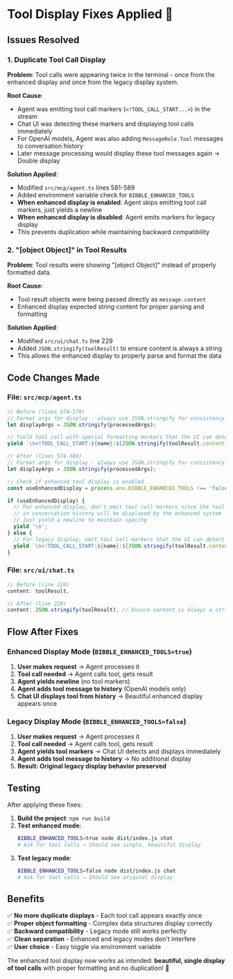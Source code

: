 # Tool Display Fixes Applied 🔧

## Issues Resolved

### 1. **Duplicate Tool Call Display** 
**Problem**: Tool calls were appearing twice in the terminal - once from the enhanced display and once from the legacy display system.

**Root Cause**: 
- Agent was emitting tool call markers (`<!TOOL_CALL_START...>`) in the stream
- Chat UI was detecting these markers and displaying tool calls immediately
- For OpenAI models, Agent was also adding `MessageRole.Tool` messages to conversation history
- Later message processing would display these tool messages again → Double display

**Solution Applied**:
- Modified `src/mcp/agent.ts` lines 581-589
- Added environment variable check for `BIBBLE_ENHANCED_TOOLS`
- **When enhanced display is enabled**: Agent skips emitting tool call markers, just yields a newline
- **When enhanced display is disabled**: Agent emits markers for legacy display
- This prevents duplication while maintaining backward compatibility

### 2. **"[object Object]" in Tool Results**
**Problem**: Tool results were showing "[object Object]" instead of properly formatted data.

**Root Cause**: 
- Tool result objects were being passed directly as `message.content`
- Enhanced display expected string content for proper parsing and formatting

**Solution Applied**:
- Modified `src/ui/chat.ts` line 229
- Added `JSON.stringify(toolResult)` to ensure content is always a string
- This allows the enhanced display to properly parse and format the data

## Code Changes Made

### File: `src/mcp/agent.ts`
```typescript
// Before (lines 574-578)
// Format args for display - always use JSON.stringify for consistency
let displayArgs = JSON.stringify(processedArgs);

// Yield tool call with special formatting markers that the UI can detect
yield `\n<!TOOL_CALL_START:${name}:${JSON.stringify(toolResult.content)}:TOOL_CALL_END!>\n`;

// After (lines 574-589)
// Format args for display - always use JSON.stringify for consistency
let displayArgs = JSON.stringify(processedArgs);

// Check if enhanced tool display is enabled
const useEnhancedDisplay = process.env.BIBBLE_ENHANCED_TOOLS !== 'false';

if (useEnhancedDisplay) {
  // For enhanced display, don't emit tool call markers since the tool message
  // in conversation history will be displayed by the enhanced system
  // Just yield a newline to maintain spacing
  yield '\n';
} else {
  // For legacy display, emit tool call markers that the UI can detect
  yield `\n<!TOOL_CALL_START:${name}:${JSON.stringify(toolResult.content)}:TOOL_CALL_END!>\n`;
}
```

### File: `src/ui/chat.ts`
```typescript
// Before (line 228)
content: toolResult,

// After (line 229) 
content: JSON.stringify(toolResult), // Ensure content is always a string
```

## Flow After Fixes

### Enhanced Display Mode (`BIBBLE_ENHANCED_TOOLS=true`)
1. **User makes request** → Agent processes it
2. **Tool call needed** → Agent calls tool, gets result
3. **Agent yields newline** (no tool markers) 
4. **Agent adds tool message to history** (OpenAI models only)
5. **Chat UI displays tool from history** → Beautiful enhanced display appears once

### Legacy Display Mode (`BIBBLE_ENHANCED_TOOLS=false`)
1. **User makes request** → Agent processes it
2. **Tool call needed** → Agent calls tool, gets result
3. **Agent yields tool markers** → Chat UI detects and displays immediately
4. **Agent adds tool message to history** → No additional display
5. **Result: Original legacy display behavior preserved**

## Testing

After applying these fixes:

1. **Build the project**: `npm run build`
2. **Test enhanced mode**: 
   ```bash
   BIBBLE_ENHANCED_TOOLS=true node dist/index.js chat
   # Ask for tool calls → Should see single, beautiful display
   ```
3. **Test legacy mode**:
   ```bash
   BIBBLE_ENHANCED_TOOLS=false node dist/index.js chat  
   # Ask for tool calls → Should see original display
   ```

## Benefits

✅ **No more duplicate displays** - Each tool call appears exactly once  
✅ **Proper object formatting** - Complex data structures display correctly  
✅ **Backward compatibility** - Legacy mode still works perfectly  
✅ **Clean separation** - Enhanced and legacy modes don't interfere  
✅ **User choice** - Easy toggle via environment variable  

The enhanced tool display now works as intended: **beautiful, single display of tool calls** with proper formatting and no duplication! 🎉
